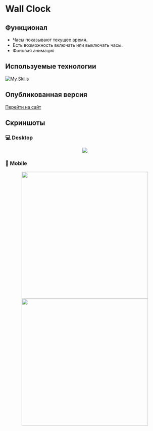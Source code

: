 # Wall Clock

## Функционал
- Часы показывают текущее время.
- Есть возможность включать или выключать часы.
- Фоновая анимация
   
## Используемые технологии
[![My Skills](https://skillicons.dev/icons?i=html,css,javascript)](https://skillicons.dev)

## Опубликованная версия
[Перейти на сайт](https://topcoderone.github.io/wall-clock/)

## Скриншоты
### 💻 Desktop
<div align="center">
    <img src="https://github.com/user-attachments/assets/4456ebe3-682f-4668-a8e1-79aaa45a6e8d"/>
</div>

### 📱 Mobile
<div align="center">
    <img height="400px" src="https://github.com/user-attachments/assets/47a4c207-5ba4-48e0-8b47-4247bb14c38e"/>
    <img height="400px" src="https://github.com/user-attachments/assets/aa8bb57c-7967-41c9-bfc8-8d45d4a5f45f"/>
</div>
